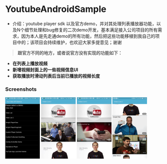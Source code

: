 # YoutubeAndroidSample
* 介绍：youtube player sdk 以及官方demo，并对其处理列表播放器功能，以及N个细节处理和bug修复的二次demo开发，基本满足接入公司项目的所有需求，因为本人是先走通demo的所有功能，然后把这些功能移植到我自己的项目中的；该项目会持续维护，也欢迎大家多提意见；谢谢

> **跟官方不同的地方，或者说官方没有实现的功能如下：** 
* **在列表上播放视频**
* **新增视频封面上的一些视频信息UI**
* **获取播放时滑动列表后当前已播放的视频长度**

### Screenshots


<img src="screenshots/guide1.png" width="22%" />
<img src="screenshots/guide2.png" width="22%" />
<img src="screenshots/guide3.png" width="22%" />
<img src="screenshots/guide4.png" width="22%" />